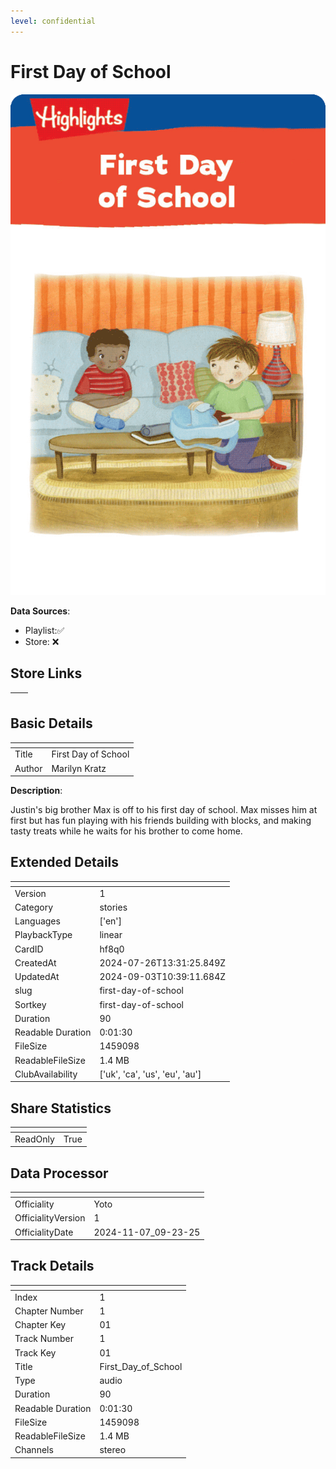 ```yaml
---
level: confidential
---
```

# First Day of School

![card_[hf8q0].png](../../img/cards/card_[hf8q0].png)

**Data Sources**: 

- Playlist:✅
- Store: ❌


## Store Links

| <!-- --> | <!-- --> |
| - | - |


## Basic Details

| <!-- --> | <!-- --> |
| - | - |
| Title | First Day of School |
| Author | Marilyn Kratz |

**Description**:

Justin's big brother Max is off to his first day of school. Max misses him at first but has fun playing with his friends building with blocks, and making tasty treats while he waits for his brother to come home.


## Extended Details

| <!-- --> | <!-- --> |
| - | - |
| Version | 1 |
| Category | stories |
| Languages | ['en'] |
| PlaybackType | linear |
| CardID | hf8q0 |
| CreatedAt | 2024-07-26T13:31:25.849Z |
| UpdatedAt | 2024-09-03T10:39:11.684Z |
| slug | first-day-of-school |
| Sortkey | first-day-of-school |
| Duration | 90 |
| Readable Duration | 0:01:30 |
| FileSize | 1459098 |
| ReadableFileSize | 1.4 MB |
| ClubAvailability | ['uk', 'ca', 'us', 'eu', 'au'] |


## Share Statistics

| <!-- --> | <!-- --> |
| - | - |
| ReadOnly | True |


## Data Processor

| <!-- --> | <!-- --> |
| - | - |
| Officiality | Yoto
| OfficialityVersion | 1
| OfficialityDate | 2024-11-07_09-23-25


## Track Details

| <!-- --> | <!-- --> |
| - | - |
| Index | 1 |
| Chapter Number | 1 |
| Chapter Key | 01 |
| Track Number | 1 |
| Track Key | 01 |
| Title | First_Day_of_School |
| Type | audio |
| Duration | 90 |
| Readable Duration | 0:01:30 |
| FileSize | 1459098 |
| ReadableFileSize | 1.4 MB |
| Channels | stereo |

